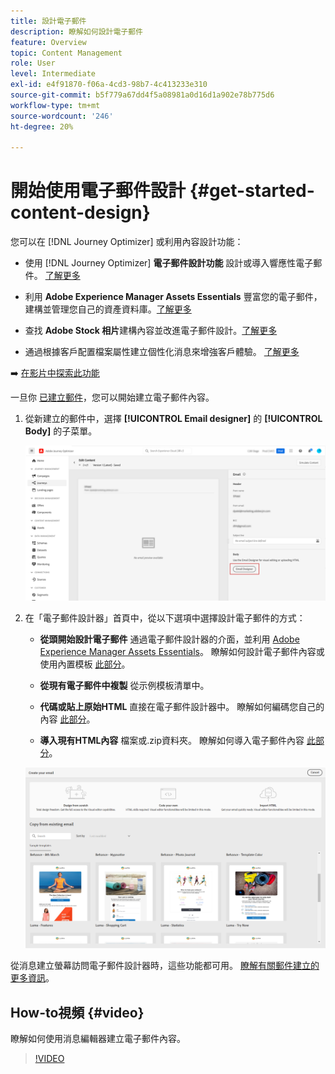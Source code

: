 ```yaml
---
title: 設計電子郵件
description: 瞭解如何設計電子郵件
feature: Overview
topic: Content Management
role: User
level: Intermediate
exl-id: e4f91870-f06a-4cd3-98b7-4c413233e310
source-git-commit: b5f779a67dd4f5a08981a0d16d1a902e78b775d6
workflow-type: tm+mt
source-wordcount: '246'
ht-degree: 20%

---
```


# 開始使用電子郵件設計 {#get-started-content-design}

您可以在 [!DNL Journey Optimizer] 或利用內容設計功能：

* 使用 [!DNL Journey Optimizer] **電子郵件設計功能** 設計或導入響應性電子郵件。 [了解更多](../design/create-email-content.md)

* 利用 **Adobe Experience Manager Assets Essentials** 豐富您的電子郵件，建構並管理您自己的資產資料庫。[了解更多](../design/assets-essentials.md)

* 查找 **Adobe Stock 相片**&#x200B;建構內容並改進電子郵件設計。[了解更多](../design/stock.md)

* 通過根據客戶配置檔案屬性建立個性化消息來增強客戶體驗。 [了解更多](../personalization/personalize.md)

➡️ [在影片中探索此功能](#video)

一旦你 [已建立郵件](../messages/get-started-content.md)，您可以開始建立電子郵件內容。

1. 從新建立的郵件中，選擇 **[!UICONTROL Email designer]** 的 **[!UICONTROL Body]** 的子菜單。

   ![](assets/import-html_1.png)

1. 在「電子郵件設計器」首頁中，從以下選項中選擇設計電子郵件的方式：

   * **從頭開始設計電子郵件** 通過電子郵件設計器的介面，並利用 [Adobe Experience Manager Assets Essentials](assets-essentials.md)。 瞭解如何設計電子郵件內容或使用內置模板 [此部分](create-email-content.md)。

   * **從現有電子郵件中複製** 從示例模板清單中。

   * **代碼或貼上原始HTML** 直接在電子郵件設計器中。 瞭解如何編碼您自己的內容 [此部分](code-content.md)。

   * **導入現有HTML內容** 檔案或.zip資料夾。 瞭解如何導入電子郵件內容 [此部分](existing-content.md)。

   ![](assets/email_designer_25.png)

從消息建立螢幕訪問電子郵件設計器時，這些功能都可用。 [瞭解有關郵件建立的更多資訊](../messages/get-started-content.md)。


## How-to視頻 {#video}

瞭解如何使用消息編輯器建立電子郵件內容。

>[!VIDEO](https://video.tv.adobe.com/v/334150?quality=12)